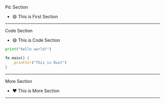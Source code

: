 Pic Section

- 😄 This is First Section

---

Code Section
- 😄 This is Code Section
```python
print("hello world!")

```

```rust
fn main() {
    println!("This is Rust")
}
```
---

More Section
- ❤️ This is More Section

---


